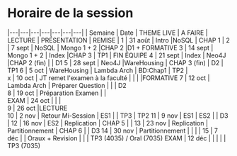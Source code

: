# Horaire de la session

|---|---|---|---|---|---|---|
| Semaine	| Date	| THEME  LIVE	| A FAIRE	| LECTURE	| PRÉSENTATION	| REMISE |
 1 |	31 août	| Intro		|NoSQL	|	CHAP 1			|
 2 |	7 sept	|	NoSQL	|	Mongo 1 + 2		|CHAP 2		|D1 + FORMATIVE	
 3 |	14 sept	|	Mongo 1 + 2	|	Index		|CHAP 3	|	TP1	|	FIN ÉQUIPE
 4 |	21 sept	|	Index	|	Neo4J		|CHAP 2 (fin)		| 	|	D1
 5 |	28 sept	|	Neo4J		|WareHousing		|   CHAP 3 (fin)	|  D2	|		TP1
 6 |	5 oct	|	WareHousing |	Lambda Arch	|   BD:Chap1    |  TP2 |	
 x   | 10 oct	| JT remet l'examen à la faculté |  |  | |FORMATIVE	
 7 |	12 oct	|	Lambda Arch |	Préparer Question	|   |   |   D2		
 8 |	19 oct	|	Préparation Examen |	|		
 EXAM |	24 oct	|	|	|			
 9 |	26 oct	|LECTURE			
 10 |	2 nov	| Retour Mi-Session	 |	ES1	| 	| TP3 | TP2
 11 |	9 nov	| ES1	 |	ES2	| 	| D3 | 
 12 |	16 nov	| ES2	 |	Replication	| CHAP 5	|  | 
 13 |	23 nov	| Replication	 |	Partitionnement	| CHAP 6	|  | D3
 14 |	30 nov	| Partitionnement	 |		|  |  | 
 15 |	7 déc	|  |	Oraux + Revision | |  | TP3 (4035) / Oral (7035)
 EXAM  |	12 déc	| |                   | |  | TP3 (7035)